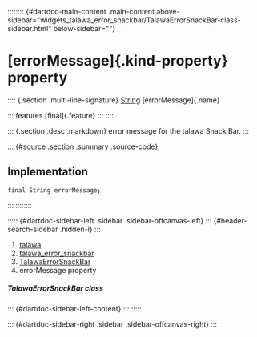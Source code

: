 :::::::: {#dartdoc-main-content .main-content above-sidebar="widgets_talawa_error_snackbar/TalawaErrorSnackBar-class-sidebar.html" below-sidebar=""}
<div>

# [errorMessage]{.kind-property} property

</div>

:::: {.section .multi-line-signature}
[String](https://api.flutter.dev/flutter/dart-core/String-class.html)
[errorMessage]{.name}

::: features
[final]{.feature}
:::
::::

::: {.section .desc .markdown}
error message for the talawa Snack Bar.
:::

::: {#source .section .summary .source-code}
## Implementation

``` language-dart
final String errorMessage;
```
:::
::::::::

::::: {#dartdoc-sidebar-left .sidebar .sidebar-offcanvas-left}
::: {#header-search-sidebar .hidden-l}
:::

1.  [talawa](../../index.html)
2.  [talawa_error_snackbar](../../widgets_talawa_error_snackbar/)
3.  [TalawaErrorSnackBar](../../widgets_talawa_error_snackbar/TalawaErrorSnackBar-class.html)
4.  errorMessage property

##### TalawaErrorSnackBar class

::: {#dartdoc-sidebar-left-content}
:::
:::::

::: {#dartdoc-sidebar-right .sidebar .sidebar-offcanvas-right}
:::
